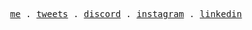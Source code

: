 <p align="center">
  <samp>
    <a href="https://arpit-mohapatra.vercel.app">me</a> .
    <a href="https://twitter.com/k1llua2k">tweets</a> .
    <a href="https://justpaste.it/b8oij">discord</a> .
    <a href="https://www.instagram.com/arpit__mohapatra">instagram</a> .
    <a href="https://www.linkedin.com/in/marpit19">linkedin</a>
  </samp>
</p>
